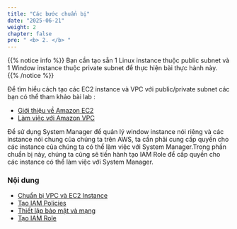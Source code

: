 ```yaml
---
title: "Các bước chuẩn bị"
date: "2025-06-21"
weight: 2
chapter: false
pre: " <b> 2. </b> "
---
```


{{% notice info %}}
Bạn cần tạo sẵn 1 Linux instance thuộc public subnet và 1 Window instance thuộc private subnet để thực hiện bài thực hành này.
{{% /notice %}}

Để tìm hiểu cách tạo các EC2 instance và VPC với public/private subnet các bạn có thể tham khảo bài lab :

- [Giới thiệu về Amazon EC2](https://000004.awsstudygroup.com/vi/)
- [Làm việc với Amazon VPC](https://000003.awsstudygroup.com/vi/)

Để sử dụng System Manager để quản lý window instance nói riêng và các instance nói chung của chúng ta trên AWS, ta cần phải cung cấp quyền cho các instance của chúng ta có thể làm việc với System Manager.Trong phần chuẩn bị này, chúng ta cũng sẽ tiến hành tạo IAM Role để cấp quyền cho các instance có thể làm việc với System Manager.

### Nội dung

- [Chuẩn bị VPC và EC2 Instance](2.1-createec2/)
- [Tạo IAM Policies](2.2-createpolicies/)
- [Thiết lập bảo mật và mạng](2.3-sgandnetwork/)
- [Tạo IAM Role](2.4-createiamrole//)
